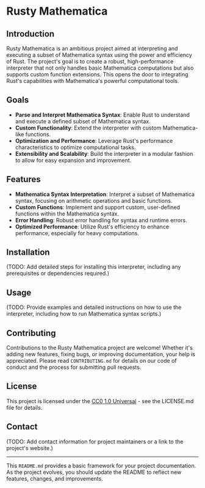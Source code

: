# Rusty Mathematica

## Introduction

Rusty Mathematica is an ambitious project aimed at interpreting and executing a subset of Mathematica syntax using the power and efficiency of Rust. The project's goal is to create a robust, high-performance interpreter that not only handles basic Mathematica computations but also supports custom function extensions. This opens the door to integrating Rust's capabilities with Mathematica's powerful computational tools.

## Goals

- **Parse and Interpret Mathematica Syntax**: Enable Rust to understand and execute a defined subset of Mathematica syntax.
- **Custom Functionality**: Extend the interpreter with custom Mathematica-like functions.
- **Optimization and Performance**: Leverage Rust's performance characteristics to optimize computational tasks.
- **Extensibility and Scalability**: Build the interpreter in a modular fashion to allow for easy expansion and improvement.

## Features

- **Mathematica Syntax Interpretation**: Interpret a subset of Mathematica syntax, focusing on arithmetic operations and basic functions.
- **Custom Functions**: Implement and support custom, user-defined functions within the Mathematica syntax.
- **Error Handling**: Robust error handling for syntax and runtime errors.
- **Optimized Performance**: Utilize Rust's efficiency to enhance performance, especially for heavy computations.

## Installation

(TODO: Add detailed steps for installing this interpreter, including any prerequisites or dependencies required.)

## Usage

(TODO: Provide examples and detailed instructions on how to use the interpreter, including how to run Mathematica syntax scripts.)

## Contributing

Contributions to the Rusty Mathematica project are welcome! Whether it's adding new features, fixing bugs, or improving documentation, your help is appreciated. Please read `CONTRIBUTING.md` for details on our code of conduct and the process for submitting pull requests.

## License

This project is licensed under the [CC0 1.0 Universal](LICENSE.md) - see the LICENSE.md file for details.

## Contact

(TODO: Add contact information for project maintainers or a link to the project's website.)

---

This `README.md` provides a basic framework for your project documentation. As the project evolves, you should update the README to reflect new features, changes, and improvements.

